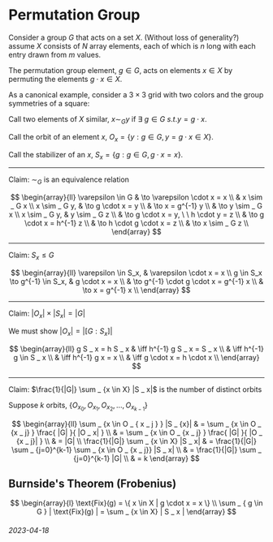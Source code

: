 Permutation Group
===

Consider a group $G$ that acts on a set $X$.
(Without loss of generality?) assume $X$ consists of $N$ array elements,
each of which is $n$ long with each entry drawn from $m$ values.

The permutation group element, $g \in G$, acts on elements $x \in X$ by
permuting the elements $g \cdot x \in X$.

As a canonical example, consider a $3 \times 3$ grid with two colors and
the group symmetries of a square:

Call two elements of $X$ similar, $x \sim _ G y$ if $\exists \ g \in G \ s.t. y = g \cdot x$.

Call the orbit of an element $x$, $O _ x = \{ y : g \in G, y = g \cdot x \in X \}$.

Call the stabilizer of an $x$, $S _ x = \{ g : g \in G, g \cdot x = x \}$.

---

Claim: $\sim _ G$ is an equivalence relation

$$
\begin{array}{ll}
 \varepsilon \in G & \to \varepsilon \cdot x = x \\
 & x \sim _ G x \\
x \sim _ G y, & \to g \cdot x = y \\
 & \to x = g^{-1} y \\
 & \to y \sim _ G x \\
x \sim _ G y, & y \sim _ G z \\
 & \to g \cdot x = y, \ \  h \cdot y = z \\
 & \to g \cdot x = h^{-1} z \\
 & \to h \cdot g \cdot x = z \\
 & \to x \sim _ G z \\
\end{array}
$$

---

Claim: $S  _ x \le G$

$$
\begin{array}{ll}
\varepsilon \in S_x, & \varepsilon \cdot x = x \\
g \in S_x \to g^{-1} \in S_x, & g \cdot x = x \\
 & \to g^{-1} \cdot g \cdot x = g^{-1} x \\
 & \to x = g^{-1} x \\
\end{array}
$$

---

Claim: $|O _ x| \times |S _ x| = |G|$

We must show $|O _ x| = | [ G : S _ x ] |$

$$
\begin{array}{ll}
g S _ x = h S _ x & \iff h^{-1} g S _ x = S _ x \\
 & \iff h^{-1} g \in S _ x \\
 & \iff h^{-1} g x = x \\
 & \iff  g \cdot x = h \cdot x \\
\end{array}
$$

---

Claim: $\frac{1}{|G|} \sum _ {x \in X} |S _ x|$ is the number of distinct orbits

Suppose $k$ orbits, $\{ O _ {x _ 0}, O _ {x _ 1}, O _ { x _ 2}, \dots , O _ { x _ { k-1} } \}$

$$
\begin{array}{ll}
\sum _ {x \in O _ { x _ j } } |S _ {x}|  &  = \sum _ {x \in O _ {x _ j} } \frac{ |G| }{ |O _ x| } \\
 & = \sum _ {x \in O _ {x _ j} } \frac{ |G| }{ |O _ {x _ j}| } \\
 & = |G| \\
\frac{1}{|G|} \sum _ {x \in X} |S _ x| & = \frac{1}{|G|} \sum _ {j=0}^{k-1} \sum _ {x \in O _ {x _ j}} |S _ x| \\
 & = \frac{1}{|G|} \sum _ {j=0}^{k-1} |G| \\
 & = k
\end{array}
$$

Burnside's Theorem (Frobenius)
---

$$
\begin{array}{l}
\text{Fix}(g) = \{ x \in X | g \cdot x = x \} \\
\sum _ { g \in G } | \text{Fix}(g) | = \sum _ {x \in X} | S _ x |
\end{array}
$$


###### 2023-04-18
